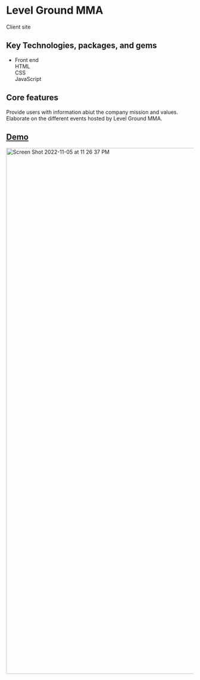 # Level Ground MMA

Client site

## Key Technologies, packages, and gems

- Front end <br>
HTML <br>
CSS <br>
JavaScript

## Core features
Provide users with information abiut the company mission and values. <br>
Elaborate on the different events hosted by Level Ground MMA.

## [Demo](https://levelground-mmastudio.netlify.app/)
<img width="1413" alt="Screen Shot 2022-11-05 at 11 26 37 PM" src="https://user-images.githubusercontent.com/100317017/200152573-d2cfd59a-d02b-4385-a4e0-b5bd893db2fb.png">
 


